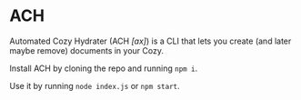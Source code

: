 # ACH

Automated Cozy Hydrater (ACH *[ax]*) is a CLI that lets you create (and later maybe remove) documents in your Cozy.

Install ACH by cloning the repo and running `npm i`.

Use it by running `node index.js` or `npm start`.